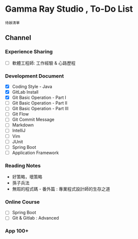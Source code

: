 Gamma Ray Studio , To-Do List
======
`待辦清單`

Channel 
------
### Experience Sharing
+ [ ] 軟體工程師: 工作經驗 & 心路歷程

### Development Document
+ [X] Coding Style - Java
+ [X] GitLab Install 
+ [X] Git Basic Operation - Part I
+ [ ] Git Basic Operation - Part II
+ [ ] Git Basic Operation - Part III
+ [ ] Git Flow
+ [ ] Git Commit Message
+ [ ] Markdown
+ [ ] IntelliJ
+ [ ] Vim
+ [ ] JUnit
+ [ ] Spring Boot
+ [ ] Application Framework

### Reading Notes
+ 好策略，壞策略
+ 孫子兵法
+ 無瑕的程式碼 - 番外篇 : 專業程式設計師的生存之道

### Online Course
+ [ ] Spring Boot 
+ [ ] Git & Gitlab : Advanced

### App 100+

